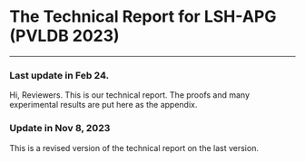# The Technical Report for LSH-APG (PVLDB 2023)
-----------------------------------------------------------------------------------------------------------------
### Last update in Feb 24.

Hi, Reviewers. This is our technical report. The proofs and many experimental results are put here as the appendix.

### Update in Nov 8, 2023

This is a revised version of the technical report on the last version.
